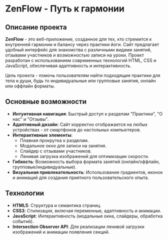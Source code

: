 # ZenFlow - Путь к гармонии

## Описание проекта

**ZenFlow** - это веб-приложение, созданное для тех, кто стремится к внутренней гармонии и балансу через практики йоги. Сайт предлагает удобный интерфейс для знакомства с различными видами занятий, отзывами участников и возможностью записи на уроки. Проект разработан с использованием современных технологий HTML, CSS и JavaScript, обеспечивая адаптивность и интерактивность.

Цель проекта - помочь пользователям найти подходящие практики для тела и души, будь то индивидуальные или групповые занятия, онлайн или оффлайн форматы.

## Основные возможности

- **Интуитивная навигация**: Быстрый доступ к разделам "Практики", "О нас" и "Отзывы".
- **Адаптивный дизайн**: Сайт корректно отображается на любых устройствах - от смартфонов до настольных компьютеров.
- **Интерактивные элементы**:
  - Плавная прокрутка к разделам.
  - Модальное окно для записи на занятия.
  - Слайдер с отзывами участников.
  - Ленивая загрузка изображений для оптимизации скорости.
- **Гибкость**: Возможность выбора формата занятий (онлайн/оффлайн, групповые/индивидуальные).
- **Визуальная привлекательность**: Использование градиентов, иконок и анимаций для создания приятного пользовательского опыта.

## Технологии

- **HTML5**: Структура и семантика страниц.
- **CSS3**: Стилизация, включая переменные, адаптивность и анимации.
- **JavaScript**: Интерактивность (модальные окна, слайдеры, обработка событий).
- **Intersection Observer API**: Для реализации ленивой загрузки изображений и анимации появления секций.

